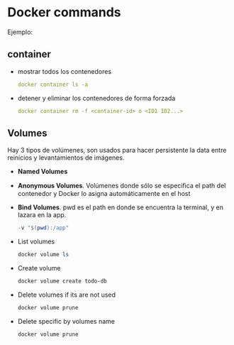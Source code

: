 # Docker commands







Ejemplo:

## container

* mostrar todos los contenedores

    ```yml
    docker container ls -a
    ```
* detener y eliminar los contenedores de forma forzada

    ```yml
    docker container rm -f <container-id> o <ID1 ID2...> 
    ```

## Volumes

Hay 3 tipos de volúmenes, son usados para hacer persistente la data entre reinicios y levantamientos de imágenes.

* **Named Volumes**
* **Anonymous Volumes**. Volúmenes donde sólo se especiﬁca el path del contenedor y Docker lo asigna automáticamente en el host
* **Bind Volumes**. pwd es el path en donde se encuentra la terminal, y en lazara en la app.
  
    ```powershell
    -v "$(pwd):/app"
    ```

* List volumes
  
    ```powershell
    docker volume ls
    ```

* Create volume
  
    ```powershell
    docker volume create todo-db
    ```

* Delete volumes if its are not used
  
    ```powershell
    docker volume prune
    ```
* Delete specific by volumes name
  
    ```powershell
    docker volume prune
    ```

